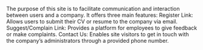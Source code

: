 The purpose of this site is to facilitate communication and interaction between users and a company. It offers three main features:
Register Link: Allows users to submit their CV or resume to the company via email.
Suggest/Complain Link: Provides a platform for employees to give feedback or make complaints.
Contact Us: Enables site visitors to get in touch with the company’s administrators through a provided phone number.
